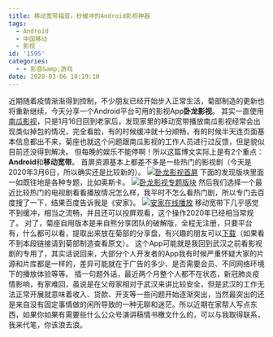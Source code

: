 ```yaml
---
title: 移动宽带福音，秒缓冲的Android影视神器
tags:
  - Android
  - 中国移动
  - 影视
id: '1595'
categories:
  - - 影音&amp;游戏
date: 2020-03-06 18:19:10
---
```


近期随着疫情渐渐得到控制，不少朋友已经开始步入正常生活，菊部制造的更新也将重新继续，今天分享一个Android平台可用的影视App**卧龙影视**。 其实一直使用[南瓜影视](https://www.jubuzz.com/share/1468.html)，只是1月16日回到老家后，发现家里的移动宽带播放南瓜影视经常会出现类似掉包的情况，完全看脸，有的时候缓冲就十分顺畅，有的时候半天连页面基本信息都出不来，菊座也就这个问题跟南瓜影视的工作人员进行过反馈，但是貌似目前还没得到解决。 但每晚的娱乐不能停啊！所以这篇博文实际上是有2个重点：**Android**和**移动宽带**。 首屏资源基本上都差不多是一些热门的影视剧（今天是2020年3月6日，所以确实还是比较新的）。 [![卧龙影视首屏](https://i.loli.net/2020/03/06/pJVu8DOLBlsM4Q9.jpg)](https://i.loli.net/2020/03/06/pJVu8DOLBlsM4Q9.jpg) 下面的发现版块里面一如既往地是各种专题，比如奥斯卡。 [![卧龙影视专题版块](https://i.loli.net/2020/03/06/VFqPKr8X3cGtQsA.jpg)](https://i.loli.net/2020/03/06/VFqPKr8X3cGtQsA.jpg) 然后我们选择一个最近比较热门的电视剧看看播放情况怎么样，我平时不怎么看热门剧，所以专门去百度搜了一下，结果百度告诉我是《安家》。 [![安家在线播放](https://i.loli.net/2020/03/06/M1fZmQ3OWrvbF6u.jpg)](https://i.loli.net/2020/03/06/M1fZmQ3OWrvbF6u.jpg) 移动宽带下几乎感觉不到缓冲，相当之流畅，并且还可以投屏观看，这个操作2020年已经相当常规了。 对了，菊座自用版本是来自熊分享团队的破解版，全程无注册，只要平台有，什么都可以看，提取出来放在菊部的分享盘，有兴趣的朋友可以[下载](http://share.jubuzz.com/file/18034009-426793941)（如果看不到本段链接请到菊部制造查看原文）。 这个App可能就是我回到武汉之前看影视剧的专用了，其实话说回来，大部分个人开发者的App我有时候严重怀疑大家的片源和片库都是一样的，差异可能就在于广告的多少、是否需要会员、不同网络环境下的播放体验等等。 插一句题外话，最近两个月整个人都不在状态，新冠肺炎疫情影响，有家难回，虽说是在父母家相对于武汉来讲比较安全，但是武汉的工作无法正常开展就意味着收入、贷款、开支等一些问题开始逐渐突出，当然最突出的还是来自没有固定事情做的闲所导致的一种无聊和迷茫。所以近期在家帮人写点东西，如果你如果有需要些什么公众号演讲稿情书檄文什么的，可以与我取得联系，我来代笔，你该浪去浪。